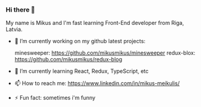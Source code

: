 ### Hi there 👋

My name is Mikus and I'm fast learning Front-End developer from Riga, Latvia.

- 🔭 I’m currently working on my github latest projects:

   minesweeper: https://github.com/mikusmikus/minesweeper
   redux-blox: https://github.com/mikusmikus/redux-blog
- 🌱 I’m currently learning React, Redux, TypeScript, etc
- 📫 How to reach me: https://www.linkedin.com/in/mikus-meikulis/
- ⚡ Fun fact: sometimes i'm funny

<!--
**mikusmikus/mikusmikus** is a ✨ _special_ ✨ repository because its `README.md` (this file) appears on your GitHub profile.

Here are some ideas to get you started:

- 🔭 I’m currently working on ...
- 🌱 I’m currently learning React, Redux, TypeScript, etc
- 👯 I’m looking to collaborate on ...
- 🤔 I’m looking for help with ...
- 💬 Ask me about ...
- 📫 How to reach me: https://www.linkedin.com/in/mikus-meikulis/
- 😄 Pronouns: ...
- ⚡ Fun fact: ...
-->

